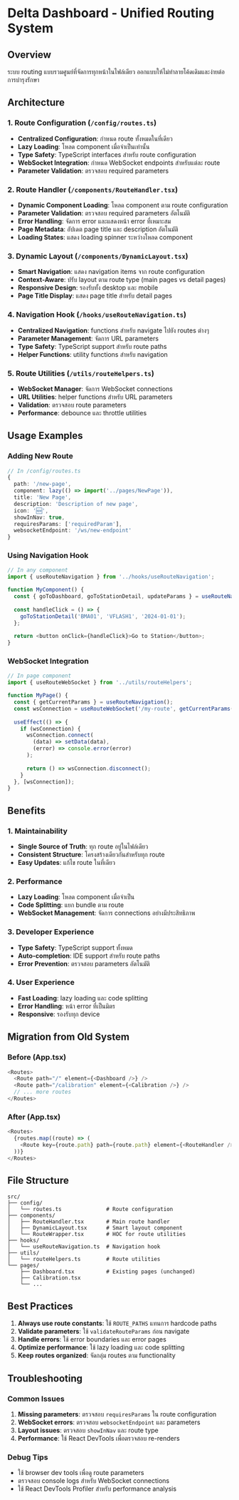 # Delta Dashboard - Unified Routing System

## Overview
ระบบ routing แบบรวมศูนย์ที่จัดการทุกหน้าในไฟล์เดียว ออกแบบให้ไม่ทำลายโค้ดเดิมและง่ายต่อการบำรุงรักษา

## Architecture

### 1. Route Configuration (`/config/routes.ts`)
- **Centralized Configuration**: กำหนด route ทั้งหมดในที่เดียว
- **Lazy Loading**: โหลด component เมื่อจำเป็นเท่านั้น
- **Type Safety**: TypeScript interfaces สำหรับ route configuration
- **WebSocket Integration**: กำหนด WebSocket endpoints สำหรับแต่ละ route
- **Parameter Validation**: ตรวจสอบ required parameters

### 2. Route Handler (`/components/RouteHandler.tsx`)
- **Dynamic Component Loading**: โหลด component ตาม route configuration
- **Parameter Validation**: ตรวจสอบ required parameters อัตโนมัติ
- **Error Handling**: จัดการ error และแสดงหน้า error ที่เหมาะสม
- **Page Metadata**: อัปเดต page title และ description อัตโนมัติ
- **Loading States**: แสดง loading spinner ระหว่างโหลด component

### 3. Dynamic Layout (`/components/DynamicLayout.tsx`)
- **Smart Navigation**: แสดง navigation items จาก route configuration
- **Context-Aware**: ปรับ layout ตาม route type (main pages vs detail pages)
- **Responsive Design**: รองรับทั้ง desktop และ mobile
- **Page Title Display**: แสดง page title สำหรับ detail pages

### 4. Navigation Hook (`/hooks/useRouteNavigation.ts`)
- **Centralized Navigation**: functions สำหรับ navigate ไปยัง routes ต่างๆ
- **Parameter Management**: จัดการ URL parameters
- **Type Safety**: TypeScript support สำหรับ route paths
- **Helper Functions**: utility functions สำหรับ navigation

### 5. Route Utilities (`/utils/routeHelpers.ts`)
- **WebSocket Manager**: จัดการ WebSocket connections
- **URL Utilities**: helper functions สำหรับ URL parameters
- **Validation**: ตรวจสอบ route parameters
- **Performance**: debounce และ throttle utilities

## Usage Examples

### Adding New Route
```typescript
// In /config/routes.ts
{
  path: '/new-page',
  component: lazy(() => import('../pages/NewPage')),
  title: 'New Page',
  description: 'Description of new page',
  icon: '🆕',
  showInNav: true,
  requiresParams: ['requiredParam'],
  websocketEndpoint: '/ws/new-endpoint'
}
```

### Using Navigation Hook
```typescript
// In any component
import { useRouteNavigation } from '../hooks/useRouteNavigation';

function MyComponent() {
  const { goToDashboard, goToStationDetail, updateParams } = useRouteNavigation();
  
  const handleClick = () => {
    goToStationDetail('BMA01', 'VFLASH1', '2024-01-01');
  };
  
  return <button onClick={handleClick}>Go to Station</button>;
}
```

### WebSocket Integration
```typescript
// In page component
import { useRouteWebSocket } from '../utils/routeHelpers';

function MyPage() {
  const { getCurrentParams } = useRouteNavigation();
  const wsConnection = useRouteWebSocket('/my-route', getCurrentParams());
  
  useEffect(() => {
    if (wsConnection) {
      wsConnection.connect(
        (data) => setData(data),
        (error) => console.error(error)
      );
      
      return () => wsConnection.disconnect();
    }
  }, [wsConnection]);
}
```

## Benefits

### 1. Maintainability
- **Single Source of Truth**: ทุก route อยู่ในไฟล์เดียว
- **Consistent Structure**: โครงสร้างเดียวกันสำหรับทุก route
- **Easy Updates**: แก้ไข route ในที่เดียว

### 2. Performance
- **Lazy Loading**: โหลด component เมื่อจำเป็น
- **Code Splitting**: แยก bundle ตาม route
- **WebSocket Management**: จัดการ connections อย่างมีประสิทธิภาพ

### 3. Developer Experience
- **Type Safety**: TypeScript support ทั้งหมด
- **Auto-completion**: IDE support สำหรับ route paths
- **Error Prevention**: ตรวจสอบ parameters อัตโนมัติ

### 4. User Experience
- **Fast Loading**: lazy loading และ code splitting
- **Error Handling**: หน้า error ที่เป็นมิตร
- **Responsive**: รองรับทุก device

## Migration from Old System

### Before (App.tsx)
```typescript
<Routes>
  <Route path="/" element={<Dashboard />} />
  <Route path="/calibration" element={<Calibration />} />
  // ... more routes
</Routes>
```

### After (App.tsx)
```typescript
<Routes>
  {routes.map((route) => (
    <Route key={route.path} path={route.path} element={<RouteHandler />} />
  ))}
</Routes>
```

## File Structure
```
src/
├── config/
│   └── routes.ts              # Route configuration
├── components/
│   ├── RouteHandler.tsx       # Main route handler
│   ├── DynamicLayout.tsx      # Smart layout component
│   └── RouteWrapper.tsx       # HOC for route utilities
├── hooks/
│   └── useRouteNavigation.ts  # Navigation hook
├── utils/
│   └── routeHelpers.ts        # Route utilities
└── pages/
    ├── Dashboard.tsx          # Existing pages (unchanged)
    ├── Calibration.tsx
    └── ...
```

## Best Practices

1. **Always use route constants**: ใช้ `ROUTE_PATHS` แทนการ hardcode paths
2. **Validate parameters**: ใช้ `validateRouteParams` ก่อน navigate
3. **Handle errors**: ใช้ error boundaries และ error pages
4. **Optimize performance**: ใช้ lazy loading และ code splitting
5. **Keep routes organized**: จัดกลุ่ม routes ตาม functionality

## Troubleshooting

### Common Issues
1. **Missing parameters**: ตรวจสอบ `requiresParams` ใน route configuration
2. **WebSocket errors**: ตรวจสอบ `websocketEndpoint` และ parameters
3. **Layout issues**: ตรวจสอบ `showInNav` และ route type
4. **Performance**: ใช้ React DevTools เพื่อตรวจสอบ re-renders

### Debug Tips
- ใช้ browser dev tools เพื่อดู route parameters
- ตรวจสอบ console logs สำหรับ WebSocket connections
- ใช้ React DevTools Profiler สำหรับ performance analysis
